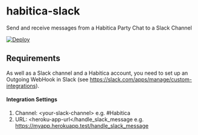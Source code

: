# habitica-slack
Send and receive messages from a Habitica Party Chat to a Slack Channel

[![Deploy](https://www.herokucdn.com/deploy/button.svg)](https://heroku.com/deploy?template=https://github.com/niteshpatel/habitica-slack)

## Requirements

As well as a Slack channel and a Habitica account, you need to set up an Outgoing WebHook in Slack (see https://slack.com/apps/manage/custom-integrations).  

#### Integration Settings
1. Channel: &lt;your-slack-channel&gt; e.g. #Habitica
1. URL: &lt;heroku-app-url&lt;/handle_slack_message e.g. https://myapp.herokuapp.test/handle_slack_message

